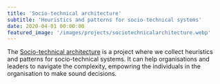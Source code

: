 ```yaml
---
title: 'Socio-technical architecture'
subtitle: 'Heuristics and patterns for socio-technical systems'
date: 2020-04-01 00:00:00
featured_image: '/images/projects/sociotechnicalarchitecture.webp'
---
```


The [Socio-technical architecture](https://www.sociotechnicalarchitecture.com) is a project where we collect heuristics and patterns for socio-technical systems. It can help organisations and leaders to navigate the complexity, empowring the individuals in the organisation to make sound decisions.